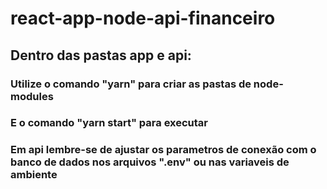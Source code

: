 # react-app-node-api-financeiro

## Dentro das pastas app e api:

### Utilize o comando "yarn" para criar as pastas de node-modules

### E o comando "yarn start" para executar

### Em api lembre-se de ajustar os parametros de conexão com o banco de dados nos arquivos ".env" ou nas variaveis de ambiente
